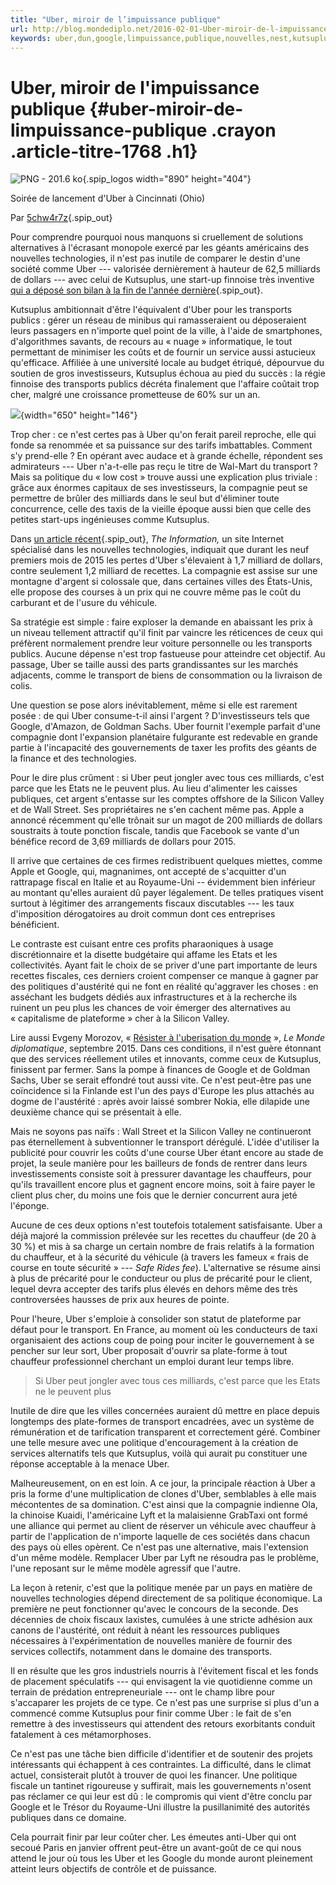 ```yaml
---
title: "Uber, miroir de l’impuissance publique"
url: http://blog.mondediplo.net/2016-02-01-Uber-miroir-de-l-impuissance-publique
keywords: uber,dun,google,limpuissance,publique,nouvelles,nest,kutsuplus,transport,dune,milliards,miroir,politique
---
```

Uber, miroir de l'impuissance publique {#uber-miroir-de-limpuissance-publique .crayon .article-titre-1768 .h1}
======================================

![PNG - 201.6 ko](local/cache-vignettes/L890xH404/uber-01022016-2d1de.png?1523543501){.spip_logos width="890" height="404"}

Soirée de lancement d'Uber à Cincinnati (Ohio)

Par [5chw4r7z](https://www.flickr.com/photos/5chw4r7z/13449636274/){.spip_out}

Pour comprendre pourquoi nous manquons si cruellement de solutions alternatives à l'écrasant monopole exercé par les géants américains des nouvelles technologies, il n'est pas inutile de comparer le destin d'une société comme Uber --- valorisée dernièrement à hauteur de 62,5 milliards de dollars --- avec celui de Kutsuplus, une start-up finnoise très inventive [qui a déposé son bilan à la fin de l'année dernière](http://yle.fi/uutiset/hsl_orders_kutsuplus_shutdown/8462055){.spip_out}.

Kutsuplus ambitionnait d'être l'équivalent d'Uber pour les transports publics : gérer un réseau de minibus qui ramasseraient ou déposeraient leurs passagers en n'importe quel point de la ville, à l'aide de smartphones, d'algorithmes savants, de recours au « nuage » informatique, le tout permettant de minimiser les coûts et de fournir un service aussi astucieux qu'efficace. Affiliée à une université locale au budget étriqué, dépourvue du soutien de gros investisseurs, Kutsuplus échoua au pied du succès : la régie finnoise des transports publics décréta finalement que l'affaire coûtait trop cher, malgré une croissance prometteuse de 60% sur un an.

![](local/cache-vignettes/L650xH146/kutsuplus-fd508.png?1523543501){width="650" height="146"}

Trop cher : ce n'est certes pas à Uber qu'on ferait pareil reproche, elle qui fonde sa renommée et sa puissance sur des tarifs imbattables. Comment s'y prend-elle ? En opérant avec audace et à grande échelle, répondent ses admirateurs --- Uber n'a-t-elle pas reçu le titre de Wal-Mart du transport ? Mais sa politique du « low cost » trouve aussi une explication plus triviale : grâce aux énormes capitaux de ses investisseurs, la compagnie peut se permettre de brûler des milliards dans le seul but d'éliminer toute concurrence, celle des taxis de la vieille époque aussi bien que celle des petites start-ups ingénieuses comme Kutsuplus.

Dans [un article récent](https://www.theinformation.com/ubers-losses-grow-but-so-do-its-profit-projections){.spip_out}, *The Information,* un site Internet spécialisé dans les nouvelles technologies, indiquait que durant les neuf premiers mois de 2015 les pertes d'Uber s'élevaient à 1,7 milliard de dollars, contre seulement 1,2 milliard de recettes. La compagnie est assise sur une montagne d'argent si colossale que, dans certaines villes des États-Unis, elle propose des courses à un prix qui ne couvre même pas le coût du carburant et de l'usure du véhicule.

Sa stratégie est simple : faire exploser la demande en abaissant les prix à un niveau tellement attractif qu'il finit par vaincre les réticences de ceux qui préfèrent normalement prendre leur voiture personnelle ou les transports publics. Aucune dépense n'est trop fastueuse pour atteindre cet objectif. Au passage, Uber se taille aussi des parts grandissantes sur les marchés adjacents, comme le transport de biens de consommation ou la livraison de colis.

Une question se pose alors inévitablement, même si elle est rarement posée : de qui Uber consume-t-il ainsi l'argent ? D'investisseurs tels que Google, d'Amazon, de Goldman Sachs. Uber fournit l'exemple parfait d'une compagnie dont l'expansion planétaire fulgurante est redevable en grande partie à l'incapacité des gouvernements de taxer les profits des géants de la finance et des technologies.

Pour le dire plus crûment : si Uber peut jongler avec tous ces milliards, c'est parce que les Etats ne le peuvent plus. Au lieu d'alimenter les caisses publiques, cet argent s'entasse sur les comptes offshore de la Silicon Valley et de Wall Street. Ses propriétaires ne s'en cachent même pas. Apple a annoncé récemment qu'elle trônait sur un magot de 200 milliards de dollars soustraits à toute ponction fiscale, tandis que Facebook se vante d'un bénéfice record de 3,69 milliards de dollars pour 2015.

Il arrive que certaines de ces firmes redistribuent quelques miettes, comme Apple et Google, qui, magnanimes, ont accepté de s'acquitter d'un rattrapage fiscal en Italie et au Royaume-Uni -- évidemment bien inférieur au montant qu'elles auraient dû payer légalement. De telles pratiques visent surtout à légitimer des arrangements fiscaux discutables --- les taux d'imposition dérogatoires au droit commun dont ces entreprises bénéficient.

Le contraste est cuisant entre ces profits pharaoniques à usage discrétionnaire et la disette budgétaire qui affame les Etats et les collectivités. Ayant fait le choix de se priver d'une part importante de leurs recettes fiscales, ces derniers croient compenser ce manque à gagner par des politiques d'austérité qui ne font en réalité qu'aggraver les choses : en asséchant les budgets dédiés aux infrastructures et à la recherche ils ruinent un peu plus les chances de voir émerger des alternatives au « capitalisme de plateforme » cher à la Silicon Valley.

Lire aussi Evgeny Morozov, « [Résister à l'uberisation du monde](https://www.monde-diplomatique.fr/53676) », *Le Monde diplomatique*, septembre 2015. Dans ces conditions, il n'est guère étonnant que des services réellement utiles et innovants, comme ceux de Kutsuplus, finissent par fermer. Sans la pompe à finances de Google et de Goldman Sachs, Uber se serait effondré tout aussi vite. Ce n'est peut-être pas une coïncidence si la Finlande est l'un des pays d'Europe les plus attachés au dogme de l'austérité : après avoir laissé sombrer Nokia, elle dilapide une deuxième chance qui se présentait à elle.

Mais ne soyons pas naïfs : Wall Street et la Silicon Valley ne continueront pas éternellement à subventionner le transport dérégulé. L'idée d'utiliser la publicité pour couvrir les coûts d'une course Uber étant encore au stade de projet, la seule manière pour les bailleurs de fonds de rentrer dans leurs investissements consiste soit à pressurer davantage les chauffeurs, pour qu'ils travaillent encore plus et gagnent encore moins, soit à faire payer le client plus cher, du moins une fois que le dernier concurrent aura jeté l'éponge.

Aucune de ces deux options n'est toutefois totalement satisfaisante. Uber a déjà majoré la commission prélevée sur les recettes du chauffeur (de 20 à 30 %) et mis à sa charge un certain nombre de frais relatifs à la formation du chauffeur, et à la sécurité du véhicule (à travers les fameux « frais de course en toute sécurité » --- *Safe Rides fee*). L'alternative se résume ainsi à plus de précarité pour le conducteur ou plus de précarité pour le client, lequel devra accepter des tarifs plus élevés en dehors même des très controversées hausses de prix aux heures de pointe.

Pour l'heure, Uber s'emploie à consolider son statut de plateforme par défaut pour le transport. En France, au moment où les conducteurs de taxi organisaient des actions coup de poing pour inciter le gouvernement à se pencher sur leur sort, Uber proposait d'ouvrir sa plate-forme à tout chauffeur professionnel cherchant un emploi durant leur temps libre.

> Si Uber peut jongler avec tous ces milliards, c'est parce que les Etats ne le peuvent plus

Inutile de dire que les villes concernées auraient dû mettre en place depuis longtemps des plate-formes de transport encadrées, avec un système de rémunération et de tarification transparent et correctement géré. Combiner une telle mesure avec une politique d'encouragement à la création de services alternatifs tels que Kutsuplus, voilà qui aurait pu constituer une réponse acceptable à la menace Uber.

Malheureusement, on en est loin. A ce jour, la principale réaction à Uber a pris la forme d'une multiplication de clones d'Uber, semblables à elle mais mécontentes de sa domination. C'est ainsi que la compagnie indienne Ola, la chinoise Kuaidi, l'américaine Lyft et la malaisienne GrabTaxi ont formé une alliance qui permet au client de réserver un véhicule avec chauffeur à partir de l'application de n'importe laquelle de ces sociétés dans chacun des pays où elles opèrent. Ce n'est pas une alternative, mais l'extension d'un même modèle. Remplacer Uber par Lyft ne résoudra pas le problème, l'une reposant sur le même modèle agressif que l'autre.

La leçon à retenir, c'est que la politique menée par un pays en matière de nouvelles technologies dépend directement de sa politique économique. La première ne peut fonctionner qu'avec le concours de la seconde. Des décennies de choix fiscaux laxistes, cumulées à une stricte adhésion aux canons de l'austérité, ont réduit à néant les ressources publiques nécessaires à l'expérimentation de nouvelles manière de fournir des services collectifs, notamment dans le domaine des transports.

Il en résulte que les gros industriels nourris à l'évitement fiscal et les fonds de placement spéculatifs --- qui envisagent la vie quotidienne comme un terrain de prédation entrepreneuriale --- ont le champ libre pour s'accaparer les projets de ce type. Ce n'est pas une surprise si plus d'un a commencé comme Kutsuplus pour finir comme Uber : le fait de s'en remettre à des investisseurs qui attendent des retours exorbitants conduit fatalement à ces métamorphoses.

Ce n'est pas une tâche bien difficile d'identifier et de soutenir des projets intéressants qui échappent à ces contraintes. La difficulté, dans le climat actuel, consisterait plutôt à trouver de quoi les financer. Une politique fiscale un tantinet rigoureuse y suffirait, mais les gouvernements n'osent pas réclamer ce qui leur est dû : le compromis qui vient d'être conclu par Google et le Trésor du Royaume-Uni illustre la pusillanimité des autorités publiques dans ce domaine.

Cela pourrait finir par leur coûter cher. Les émeutes anti-Uber qui ont secoué Paris en janvier offrent peut-être un avant-goût de ce qui nous attend le jour où tous les Uber et les Google du monde auront pleinement atteint leurs objectifs de contrôle et de puissance.
